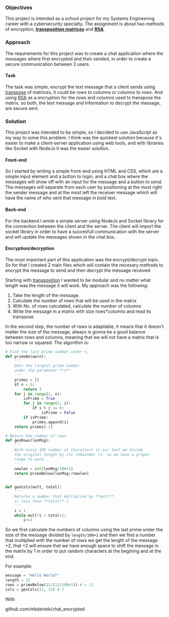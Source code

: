 
### Objectives
This project is intended as a school project for my Systems Engineering career with a cybersecurity specialty. The assignment is about two methods of encryption, [**transposition matrices**][1] and [**RSA**][2].

### Approach
The requirements for this project was to create a chat application where the messages where first encrypted and then sended, in order to create a secure communication between 2 users.

#### Task
The task was simple, encrypt the text message that a client sends using [transpose][1] of matrices, it could be *rows to columns* or *columns to rows*. And using [RSA][2] as a encryption for the rows and columns used to transpose the matrix, so both, the text message and information to decrypt the message, are secure sent.

### Solution
This project was intended to be simple, so I decided to use JavaScript as my way to solve this problem. I think was the quickest solution because it's easier to make a client-server application using web tools, and with libraries like Socket with NodeJs it was the easier solution. 

#### Front-end
So I started by writing a simple front-end using HTML and CSS, which are a simple input element and a button to login, and a chat box where the messages will show off with an input for the message and a button to send. The messages will separate from each user by positioning at the most right the sender message and at the most left the receiver message which will have the name of who sent that message in bold text.

#### Back-end
For the backend I wrote a simple server using NodeJs and Socket library for the connection between the client and the server. The client will import the socket library in order to have a succesfull communication with the server and will update the messages shown in the chat box.

#### Encryption/decryption
The most important part of this application was the encrypt/decrypt topic. So for that I created 2 main files which will contain the necesary methods to encrypt the message to send and then decrypt the message received

Starting with [transposition][1] I wanted to be modular and no matter what length was the message it will work. My approach was the following: 

1. Take the length of the message.
2. Calculate the number of rows that will be used in the matrix
3. With No. of rows calculated, calculate the number of columns
4. Write the message in a matrix with size rows*columns and read its transpose

In the second step, the number of rows is adaptable, it means that it doesn't matter the size of the message, always is gonna be a good balance between rows and columns, meaning that we will not have a matrix that is too narrow or squared. The algorithm is:
``` python
# Find the last prime number under n,
def primeBelow(n):
    '''
    Gets the largest prime number
    under the parameter **n**
    '''
    primes = []
    if n < 6:
        return 3
    for i in range(2, n):
        isPrime = True
        for j in range(2, i):
            if i % j == 0:
                isPrime = False
        if isPrime:
            primes.append(i)
    return primes[-1]

# Return the number of rows
def genRows(lenMsg):
    '''
    With every 100 number of characters in our text we divide
    the original length by its remainder +1, so we have a proper
    range to work.
    '''
    newlen = int(lenMsg/100+1)
    return primeBelow(lenMsg//newlen)

    
def genCols(mult, total):
    '''
    Returns a number that multiplied by **mult**
    is less than **total**-2
    '''
    i = 1
    while mult*i < total+2:
        i+=1

```
So we first calculate the numbers of columns using the last prime under the size of the message divided by `length/100+1` and then we find a number that multiplied with the number of rows we get the length of the message +2, that +2 will ensure that we have enough space to shift the message in the matrix by 1 in order to put random characters at the begining and at the end.

For example:
```py
message = "Hello World!"
length = 12
rows = primeBelow(12/(12/100+1)) # = 11
cols = genCols(11, 12) # 2
```
With 

[1]:https://en.wikipedia.org/wiki/Transpose 'Transpose'
[2]:https://es.wikipedia.org/wiki/RSA 'RSA'



github.com/mkdevtek/chat_encrypted
